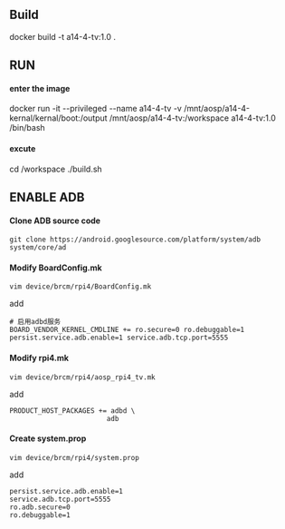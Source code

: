 ## Build
docker build -t a14-4-tv:1.0 .  
## RUN
#### enter the image
docker run -it --privileged --name a14-4-tv -v /mnt/aosp/a14-4-kernal/kernal/boot:/output /mnt/aosp/a14-4-tv:/workspace a14-4-tv:1.0 /bin/bash
#### excute
cd /workspace
./build.sh
## ENABLE ADB
#### Clone ADB source code
```
git clone https://android.googlesource.com/platform/system/adb system/core/ad
```

#### Modify **BoardConfig.mk**
```
vim device/brcm/rpi4/BoardConfig.mk
```

add
```
# 启用adbd服务
BOARD_VENDOR_KERNEL_CMDLINE += ro.secure=0 ro.debuggable=1 persist.service.adb.enable=1 service.adb.tcp.port=5555
```

#### Modify **rpi4.mk**
```
vim device/brcm/rpi4/aosp_rpi4_tv.mk
```
add
```
PRODUCT_HOST_PACKAGES += adbd \
                        adb
```

#### Create **system.prop**
```
vim device/brcm/rpi4/system.prop 
```
add 
```
persist.service.adb.enable=1
service.adb.tcp.port=5555
ro.adb.secure=0
ro.debuggable=1
```